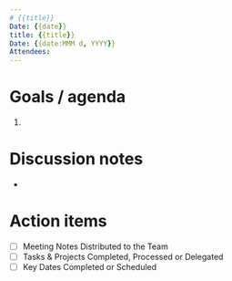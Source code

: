 ```yaml
---
# {{title}}
Date: {{date}}
title: {{title}}
Date: {{date:MMM d, YYYY}}
Attendees:
---
```


# Goals / agenda
1. 

# Discussion notes
- 

# Action items
- [ ] Meeting Notes Distributed to the Team
- [ ] Tasks & Projects Completed, Processed or Delegated
- [ ] Key Dates Completed or Scheduled
